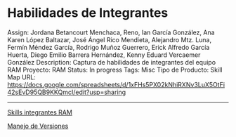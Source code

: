 # Habilidades de Integrantes

Assign: Jordana Betancourt Menchaca, Reno, Ian García González, Ana Karen López Baltazar, José Ángel Rico Mendieta, Alejandro Mtz. Luna, Fermín Méndez García, Rodrigo Muñoz Guerrero, Erick Alfredo García Huerta, Diego Emilio Barrera Hernández, Kenny Eduard Vercaemer González
Description: Captura de habilidades de integrantes del equipo RAM
Proyecto: RAM
Status: In progress
Tags: Misc
Tipo de Producto: Skill Map
URL: https://docs.google.com/spreadsheets/d/1xFHs5PX02kNhiRXNv3LuX5OtFi42sEvD95QB9KKQmcI/edit?usp=sharing

---

[Skills integrantes RAM](https://docs.google.com/spreadsheets/d/1xFHs5PX02kNhiRXNv3LuX5OtFi42sEvD95QB9KKQmcI/edit?usp=drivesdk)

[Manejo de Versiones](Habilidades%20de%20Integrantes%2063888d90cd44414ebf49be9b50beecb6/Manejo%20de%20Versiones%20cab70480d3f345a48b9d811b8f096c4c.md)